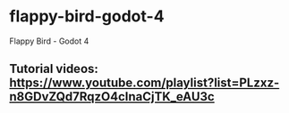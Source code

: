 # flappy-bird-godot-4
Flappy Bird - Godot 4
## Tutorial videos: https://www.youtube.com/playlist?list=PLzxz-n8GDvZQd7RqzO4cInaCjTK_eAU3c
